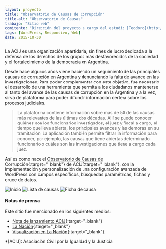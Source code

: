 ```yaml
---
layout: proyecto
title: "Observatorio de Causas de Corrupción"
title-alt: "Observatorio de Causas"
trabajo: "Sitio web"
comitente: "Dirección del proyecto a cargo del estudio [Teodoro](http://mundoteodoro.com)."
tags: [WordPress, Responsivo, Web]
date: 2015-10-30
---
```


La ACIJ es una organización apartidaria, sin fines de lucro dedicada a la defensa de los derechos de los grupos más desfavorecidos de la sociedad y el fortalecimiento de la democracia en Argentina.  

Desde hace algunos años viene haciendo un seguimiento de las principales causas de corrupción en Argentina y denunciando la falta de avance en las investigaciones. Para poder complementar con este objetivo, fue necesario el desarrollo de una herramienta que permita a los ciudadanos mantenerse al tanto del avance de las causas de corrupción en la Argentina y a la vez, sirva de plataforma para poder difundir información certera sobre los procesos judiciales.  

> La plataforma contiene información sobre más de 50 de las causas más relevantes de las últimas dos décadas. Allí se puede conocer quiénes son los funcionarios investigados, el juez y fiscal a cargo, el tiempo que lleva abierta, los principales avances y las demoras en su tramitación. La aplicación también permite filtrar la información para conocer, por ejemplo, las causas que tiene abiertas determinado funcionario o cuáles son las investigaciones que tiene a cargo cada juez.

Así es como nace el [Observatorio de Causas de Corrupción](http://acij.org.ar/causas-de-corrupcion/){:target="_blank"} de [ACIJ](http://acij.org.ar/){:target="_blank"}, con la implementación y personalización de una configuración avanzada de WordPress con campos específicos, búsquedas paramétricas, fichas y cruce de datos.  

<div class="fotorama">
    <img src="{{ site.baseurl }}/img/2015_observatorio-1.jpg" alt="Inicio" />
    <img src="{{ site.baseurl }}/img/2015_observatorio-2.jpg" alt="Lista de causas" />
    <img src="{{ site.baseurl }}/img/2015_observatorio-3.jpg" alt="Ficha de causa" />
</div>

#### Notas de prensa
Este sitio fue mencionado en los siguientes medios:  

- [Nota de lanzamiento ACIJ](http://acij.org.ar/lanzamos-el-observatorio-de-causas-de-corrupcion/){:target="_blank"}  
- [La Nación](http://www.lanacion.com.ar/1919298-solo-el-10-de-las-causas-mas-resonantes-tiene-condena){:target="_blank"}  
- [Visualización en La Nación](http://www.lanacion.com.ar/1918831-aplicacion-observatorio-de-causas-de-corrupcion){:target="_blank"}.

*[ACIJ]: Asociación Civil por la Igualdad y la Justicia
